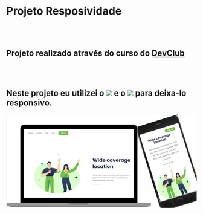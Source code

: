 <h1>Projeto Resposividade</h1>
<br>
<br>
<h2>Projeto realizado através do curso do <a href="https://rodolfomori.com.br/devclub">DevClub</a></h2>
<br>
<br>

<h2>Neste projeto eu utilizei o <img src="https://img.shields.io/badge/HTML5-E34F26?style=for-the-badge&logo=html5&logoColor=white"> e o <img src="https://img.shields.io/badge/CSS3-1572B6?style=for-the-badge&logo=css3&logoColor=white"> para deixa-lo responsivo.</h2>

<img src="https://raw.githubusercontent.com/asclepiadesneto/Responsividade-CSS/5da0c45c69d3ea3e541492d2235c3521cc901268/img/projeto-responsividade.jpg"/>
